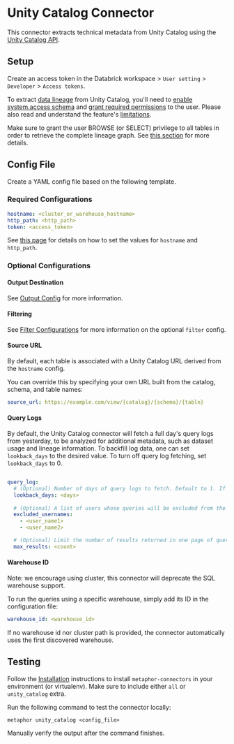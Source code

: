 # Unity Catalog Connector

This connector extracts technical metadata from Unity Catalog using the [Unity Catalog API](https://api-docs.databricks.com/rest/latest/unity-catalog-api-specification-2-1.html).

## Setup

Create an access token in the Databrick workspace > `User setting` > `Developer` > `Access tokens`.

To extract [data lineage](https://docs.databricks.com/en/data-governance/unity-catalog/data-lineage.html) from Unity Catalog, you'll need to [enable system.access schema]() and [grant required permissions](https://docs.databricks.com/en/admin/system-tables/index.html#grant-access-to-system-tables) to the user. Please also read and understand the feature's [limitations](https://docs.databricks.com/data-governance/unity-catalog/data-lineage.html#limitations).

Make sure to grant the user BROWSE (or SELECT) privilege to all tables in order to retrieve the complete lineage graph. See [this section](https://docs.databricks.com/en/data-governance/unity-catalog/data-lineage.html#lineage-permissions) for more details.

## Config File

Create a YAML config file based on the following template.

### Required Configurations

```yaml
hostname: <cluster_or_warehouse_hostname>
http_path: <http_path>
token: <access_token>
```

See [this page](https://docs.databricks.com/en/integrations/compute-details.html) for details on how to set the values for `hostname` and `http_path`.

### Optional Configurations

#### Output Destination

See [Output Config](../common/docs/output.md) for more information.

#### Filtering

See [Filter Configurations](../common/docs/filter.md) for more information on the optional `filter` config.

#### Source URL

By default, each table is associated with a Unity Catalog URL derived from the `hostname` config.

You can override this by specifying your own URL built from the catalog, schema, and table names:

```yaml
source_url: https://example.com/view/{catalog}/{schema}/{table}
```

#### Query Logs

By default, the Unity Catalog connector will fetch a full day's query logs from yesterday, to be analyzed for additional metadata, such as dataset usage and lineage information. To backfill log data, one can set `lookback_days` to the desired value. To turn off query log fetching, set `lookback_days` to 0.  

```yaml

query_log:
  # (Optional) Number of days of query logs to fetch. Default to 1. If 0, the no query logs will be fetched.
  lookback_days: <days>
    
  # (Optional) A list of users whose queries will be excluded from the log fetching.
  excluded_usernames:
    - <user_name1>
    - <user_name2>

  # (Optional) Limit the number of results returned in one page of query log history. The default is 100.
  max_results: <count>
```

#### Warehouse ID

Note: we encourage using cluster, this connector will deprecate the SQL warehouse support.

To run the queries using a specific warehouse, simply add its ID in the configuration file:

```yaml
warehouse_id: <warehouse_id>
```

If no warehouse id nor cluster path is provided, the connector automatically uses the first discovered warehouse.

## Testing

Follow the [Installation](../../README.md) instructions to install `metaphor-connectors` in your environment (or virtualenv). Make sure to include either `all` or `unity_catalog` extra.

Run the following command to test the connector locally:

```shell
metaphor unity_catalog <config_file>
```

Manually verify the output after the command finishes.
